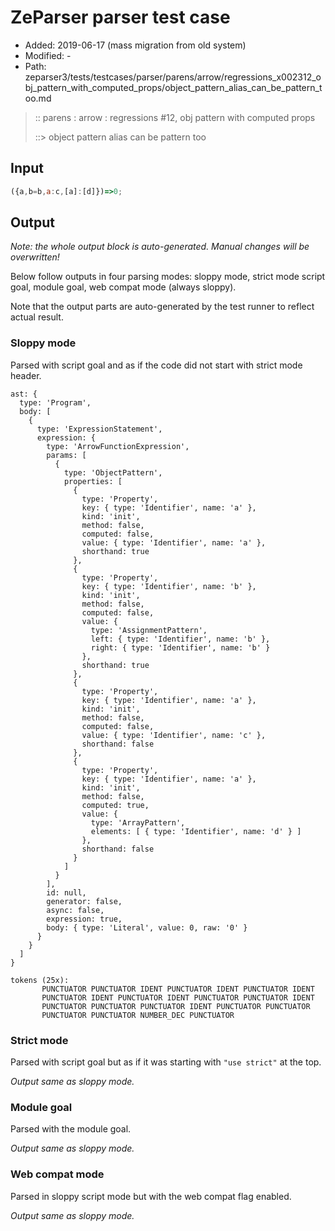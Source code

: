 # ZeParser parser test case

- Added: 2019-06-17 (mass migration from old system)
- Modified: -
- Path: zeparser3/tests/testcases/parser/parens/arrow/regressions_x002312_obj_pattern_with_computed_props/object_pattern_alias_can_be_pattern_too.md

> :: parens : arrow : regressions #12, obj pattern with computed props
>
> ::> object pattern alias can be pattern too

## Input

`````js
({a,b=b,a:c,[a]:[d]})=>0;
`````

## Output

_Note: the whole output block is auto-generated. Manual changes will be overwritten!_

Below follow outputs in four parsing modes: sloppy mode, strict mode script goal, module goal, web compat mode (always sloppy).

Note that the output parts are auto-generated by the test runner to reflect actual result.

### Sloppy mode

Parsed with script goal and as if the code did not start with strict mode header.

`````
ast: {
  type: 'Program',
  body: [
    {
      type: 'ExpressionStatement',
      expression: {
        type: 'ArrowFunctionExpression',
        params: [
          {
            type: 'ObjectPattern',
            properties: [
              {
                type: 'Property',
                key: { type: 'Identifier', name: 'a' },
                kind: 'init',
                method: false,
                computed: false,
                value: { type: 'Identifier', name: 'a' },
                shorthand: true
              },
              {
                type: 'Property',
                key: { type: 'Identifier', name: 'b' },
                kind: 'init',
                method: false,
                computed: false,
                value: {
                  type: 'AssignmentPattern',
                  left: { type: 'Identifier', name: 'b' },
                  right: { type: 'Identifier', name: 'b' }
                },
                shorthand: true
              },
              {
                type: 'Property',
                key: { type: 'Identifier', name: 'a' },
                kind: 'init',
                method: false,
                computed: false,
                value: { type: 'Identifier', name: 'c' },
                shorthand: false
              },
              {
                type: 'Property',
                key: { type: 'Identifier', name: 'a' },
                kind: 'init',
                method: false,
                computed: true,
                value: {
                  type: 'ArrayPattern',
                  elements: [ { type: 'Identifier', name: 'd' } ]
                },
                shorthand: false
              }
            ]
          }
        ],
        id: null,
        generator: false,
        async: false,
        expression: true,
        body: { type: 'Literal', value: 0, raw: '0' }
      }
    }
  ]
}

tokens (25x):
       PUNCTUATOR PUNCTUATOR IDENT PUNCTUATOR IDENT PUNCTUATOR IDENT
       PUNCTUATOR IDENT PUNCTUATOR IDENT PUNCTUATOR PUNCTUATOR IDENT
       PUNCTUATOR PUNCTUATOR PUNCTUATOR IDENT PUNCTUATOR PUNCTUATOR
       PUNCTUATOR PUNCTUATOR NUMBER_DEC PUNCTUATOR
`````

### Strict mode

Parsed with script goal but as if it was starting with `"use strict"` at the top.

_Output same as sloppy mode._

### Module goal

Parsed with the module goal.

_Output same as sloppy mode._

### Web compat mode

Parsed in sloppy script mode but with the web compat flag enabled.

_Output same as sloppy mode._
